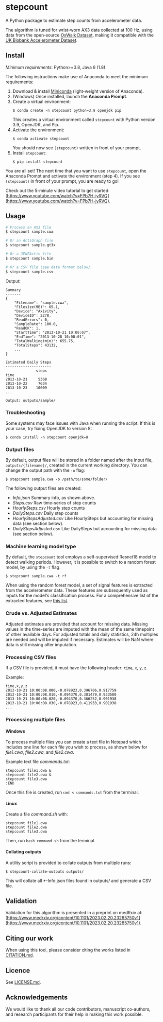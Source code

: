 # stepcount

A Python package to estimate step counts from accelerometer data.

The algorithm is tuned for wrist-worn AX3 data collected at 100 Hz, using data from the open-source [OxWalk Dataset](https://ora.ox.ac.uk/objects/uuid:19d3cb34-e2b3-4177-91b6-1bad0e0163e7), making it compatible with the [UK Biobank Accelerometer Dataset](https://journals.plos.org/plosone/article?id=10.1371/journal.pone.0169649). 

## Install

*Minimum requirements*: Python>=3.8, Java 8 (1.8)

The following instructions make use of Anaconda to meet the minimum requirements:

1. Download & install [Miniconda](https://docs.conda.io/en/latest/miniconda.html) (light-weight version of Anaconda).
1. (Windows) Once installed, launch the **Anaconda Prompt**.
1. Create a virtual environment:
    ```console
    $ conda create -n stepcount python=3.9 openjdk pip
    ```
    This creates a virtual environment called `stepcount` with Python version 3.9, OpenJDK, and Pip.
1. Activate the environment:
    ```console
    $ conda activate stepcount
    ```
    You should now see `(stepcount)` written in front of your prompt.
1. Install `stepcount`:
    ```console
    $ pip install stepcount
    ```

You are all set! The next time that you want to use `stepcount`, open the Anaconda Prompt and activate the environment (step 4). If you see `(stepcount)` in front of your prompt, you are ready to go!

Check out the 5-minute video tutorial to get started: [https://www.youtube.com/watch?v=FPb7H-jyRVQ](https://www.youtube.com/watch?v=FPb7H-jyRVQ).

## Usage

```bash
# Process an AX3 file
$ stepcount sample.cwa

# Or an ActiGraph file
$ stepcount sample.gt3x

# Or a GENEActiv file
$ stepcount sample.bin

# Or a CSV file (see data format below)
$ stepcount sample.csv
```

Output:
```console
Summary
-------
{
    "Filename": "sample.cwa",
    "Filesize(MB)": 65.1,
    "Device": "Axivity",
    "DeviceID": 2278,
    "ReadErrors": 0,
    "SampleRate": 100.0,
    "ReadOK": 1,
    "StartTime": "2013-10-21 10:00:07",
    "EndTime": "2013-10-28 10:00:01",
    "TotalWalking(min)": 655.75,
    "TotalSteps": 43132,
    ...
}

Estimated Daily Steps
---------------------
              steps
time
2013-10-21     5368
2013-10-22     7634
2013-10-23    10009
...

Output: outputs/sample/
```

### Troubleshooting 
Some systems may face issues with Java when running the script. If this is your case, try fixing OpenJDK to version 8:
```console
$ conda install -n stepcount openjdk=8
```

### Output files
By default, output files will be stored in a folder named after the input file, `outputs/{filename}/`, created in the current working directory. You can change the output path with the `-o` flag:

```console
$ stepcount sample.cwa -o /path/to/some/folder/
```

The following output files are created:

- *Info.json* Summary info, as shown above.
- *Steps.csv* Raw time-series of step counts
- *HourlySteps.csv* Hourly step counts
- *DailySteps.csv* Daily step counts
- *HourlyStepsAdjusted.csv* Like HourlySteps but accounting for missing data (see section below).
- *DailyStepsAdjusted.csv* Like DailySteps but accounting for missing data (see section below).


### Machine learning model type
By default, the `stepcount` tool employs a self-supervised Resnet18 model to detect walking periods.
However, it is possible to switch to a random forest model, by using the `-t` flag:

```console
$ stepcount sample.cwa -t rf
```

When using the random forest model, a set of signal features is extracted from the accelerometer data. 
These features are subsequently used as inputs for the model's classification process. 
For a comprehensive list of the extracted features, see [this list](https://raw.githubusercontent.com/OxWearables/stepcount/main/rf-feature-list.md).


### Crude vs. Adjusted Estimates
Adjusted estimates are provided that account for missing data.
Missing values in the time-series are imputed with the mean of the same timepoint of other available days.
For adjusted totals and daily statistics, 24h multiples are needed and will be imputed if necessary.
Estimates will be NaN where data is still missing after imputation.


### Processing CSV files
If a CSV file is provided, it must have the following header: `time`, `x`, `y`, `z`. 

Example:
```console
time,x,y,z
2013-10-21 10:00:08.000,-0.078923,0.396706,0.917759
2013-10-21 10:00:08.010,-0.094370,0.381479,0.933580
2013-10-21 10:00:08.020,-0.094370,0.366252,0.901938
2013-10-21 10:00:08.030,-0.078923,0.411933,0.901938
...
```

### Processing multiple files
#### Windows
To process multiple files you can create a text file in Notepad which includes one line for each file you wish to process, as shown below for *file1.cwa*, *file2.cwa*, and *file2.cwa*.

Example text file *commands.txt*: 
```console
stepcount file1.cwa &
stepcount file2.cwa &
stepcount file3.cwa 
:END
````
Once this file is created, run `cmd < commands.txt` from the terminal.

#### Linux
Create a file *command.sh* with:
```console
stepcount file1.cwa
stepcount file2.cwa
stepcount file3.cwa
```
Then, run `bash command.sh` from the terminal.

#### Collating outputs

A utility script is provided to collate outputs from multiple runs:

```console
$ stepcount-collate-outputs outputs/
```
This will collate all *-Info.json files found in outputs/ and generate a CSV file.

## Validation

Validation for this algorithm is presented in a preprint on medRxiv at: [https://www.medrxiv.org/content/10.1101/2023.02.20.23285750v1](https://www.medrxiv.org/content/10.1101/2023.02.20.23285750v1). 


## Citing our work

When using this tool, please consider citing the works listed in [CITATION.md](https://raw.githubusercontent.com/OxWearables/stepcount/main/CITATION.md).


## Licence
See [LICENSE.md](https://raw.githubusercontent.com/OxWearables/stepcount/main/LICENSE.md).


## Acknowledgements
We would like to thank all our code contributors, manuscript co-authors, and research participants for their help in making this work possible.
